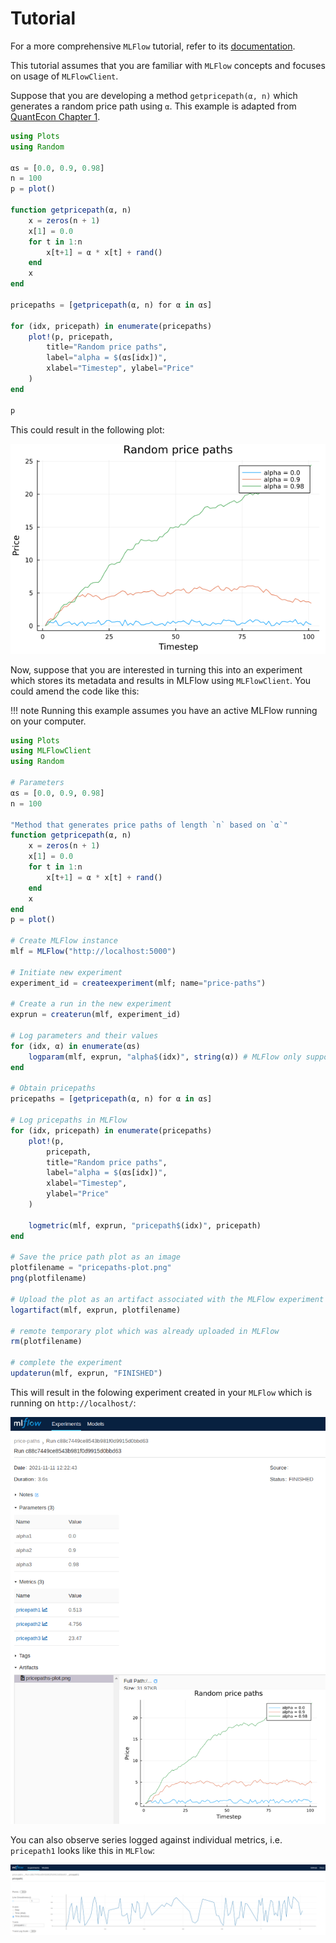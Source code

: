 # Tutorial

For a more comprehensive `MLFlow` tutorial, refer to its [documentation](https://mlflow.org/docs/latest/tutorials-and-examples/tutorial.html).

This tutorial assumes that you are familiar with `MLFlow` concepts and focuses on usage of `MLFlowClient`.


Suppose that you are developing a method `getpricepath(α, n)` which generates a random price path using `α`. This example is adapted from [QuantEcon Chapter 1](https://julia.quantecon.org/getting_started_julia/julia_by_example.html#id7).


```julia
using Plots
using Random

αs = [0.0, 0.9, 0.98]
n = 100
p = plot()

function getpricepath(α, n)
    x = zeros(n + 1)
    x[1] = 0.0
    for t in 1:n
        x[t+1] = α * x[t] + rand()
    end
    x
end

pricepaths = [getpricepath(α, n) for α in αs]

for (idx, pricepath) in enumerate(pricepaths)
    plot!(p, pricepath,
        title="Random price paths",
        label="alpha = $(αs[idx])",
        xlabel="Timestep", ylabel="Price"
    )
end

p
```

This could result in the following plot:

![](withoutmlflow.png)

Now, suppose that you are interested in turning this into an experiment which stores its metadata and results in MLFlow using `MLFlowClient`. You could amend the code like this:

!!! note
    Running this example assumes you have an active MLFlow running on your computer.


```julia
using Plots
using MLFlowClient
using Random

# Parameters
αs = [0.0, 0.9, 0.98]
n = 100

"Method that generates price paths of length `n` based on `α`"
function getpricepath(α, n)
    x = zeros(n + 1)
    x[1] = 0.0
    for t in 1:n
        x[t+1] = α * x[t] + rand()
    end
    x
end
p = plot()

# Create MLFlow instance
mlf = MLFlow("http://localhost:5000")

# Initiate new experiment
experiment_id = createexperiment(mlf; name="price-paths")

# Create a run in the new experiment
exprun = createrun(mlf, experiment_id)

# Log parameters and their values
for (idx, α) in enumerate(αs)
    logparam(mlf, exprun, "alpha$(idx)", string(α)) # MLFlow only supports string parameter values
end

# Obtain pricepaths
pricepaths = [getpricepath(α, n) for α in αs]

# Log pricepaths in MLFlow
for (idx, pricepath) in enumerate(pricepaths)
    plot!(p,
        pricepath,
        title="Random price paths",
        label="alpha = $(αs[idx])",
        xlabel="Timestep",
        ylabel="Price"
    )

    logmetric(mlf, exprun, "pricepath$(idx)", pricepath)
end

# Save the price path plot as an image
plotfilename = "pricepaths-plot.png"
png(plotfilename)

# Upload the plot as an artifact associated with the MLFlow experiment's run
logartifact(mlf, exprun, plotfilename)

# remote temporary plot which was already uploaded in MLFlow
rm(plotfilename)

# complete the experiment
updaterun(mlf, exprun, "FINISHED")
```

This will result in the folowing experiment created in your `MLFlow` which is running on `http://localhost/`:

![](mlflowexp.png)

You can also observe series logged against individual metrics, i.e. `pricepath1` looks like this in `MLFlow`:

![](mlflowexpmetric1.png)